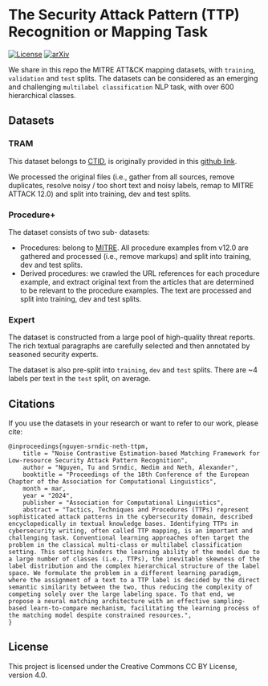 # The Security Attack Pattern (TTP) Recognition or Mapping Task
[![License](https://img.shields.io/badge/license-CC--BY--NC--SA--4.0-lightgrey)](https://creativecommons.org/licenses/by/4.0/)
[![arXiv](https://img.shields.io/badge/arXiv-2109.05105-29d634.svg)](https://arxiv.org/abs/2401.10337)

We share in this repo the MITRE ATT&amp;CK mapping datasets, with `training`, `validation` and `test` splits. 
The datasets can be considered as an emerging and challenging `multilabel classification` NLP task, with over 600 hierarchical classes.

## Datasets

### TRAM

This dataset belongs to  [CTID](https://mitre-engenuity.org/cybersecurity/center-for-threat-informed-defense/), is originally provided in this [github link](https://github.com/center-for-threat-informed-defense/tram). 

We processed the original files (i.e., gather from all sources, remove duplicates, resolve noisy / too short text and noisy labels, remap to MITRE ATTACK 12.0) and split  into training, dev and test splits.

### Procedure+

The dataset consists of two sub- datasets:
- Procedures: belong to [MITRE](https://github.com/mitre/cti/tree/master). All procedure examples from v12.0 are gathered and processed (i.e., remove markups) and split  into training, dev and test splits.
- Derived procedures: we crawled the URL references for each procedure example, and extract original text from the articles that are determined to be relevant to the procedure examples. The text are processed and split  into training, dev and test splits.

### Expert

The dataset is constructed from a large pool of high-quality threat reports.  
The rich textual paragraphs are carefully selected and then annotated by seasoned security experts.

The dataset is also pre-split into `training`, `dev` and `test` splits. There are ~4 labels per text in the `test` split, on average.

## Citations
If you use the datasets in your research or want to refer to our work, please cite:
```
@inproceedings{nguyen-srndic-neth-ttpm,
    title = "Noise Contrastive Estimation-based Matching Framework for Low-resource Security Attack Pattern Recognition",
    author = "Nguyen, Tu and Srndic, Nedim and Neth, Alexander",
    booktitle = "Proceedings of the 18th Conference of the European Chapter of the Association for Computational Linguistics",
    month = mar,
    year = "2024",
    publisher = "Association for Computational Linguistics",
    abstract = "Tactics, Techniques and Procedures (TTPs) represent sophisticated attack patterns in the cybersecurity domain, described encyclopedically in textual knowledge bases. Identifying TTPs in cybersecurity writing, often called TTP mapping, is an important and challenging task. Conventional learning approaches often target the problem in the classical multi-class or multilabel classification setting. This setting hinders the learning ability of the model due to a large number of classes (i.e., TTPs), the inevitable skewness of the label distribution and the complex hierarchical structure of the label space. We formulate the problem in a different learning paradigm, where the assignment of a text to a TTP label is decided by the direct semantic similarity between the two, thus reducing the complexity of competing solely over the large labeling space. To that end, we propose a neural matching architecture with an effective sampling-based learn-to-compare mechanism, facilitating the learning process of the matching model despite constrained resources.",
}
```

## License
This project is licensed under the Creative Commons CC BY License, version 4.0.
